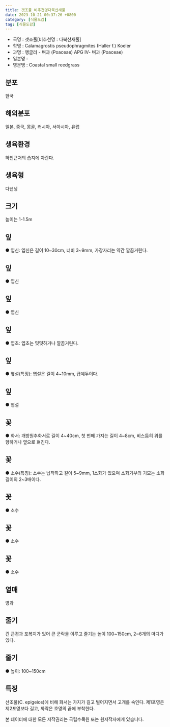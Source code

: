 ```yaml
---
title: 갯조풀_비추천명다북산새풀
date: 2023-10-21 00:37:26 +0800
category: [식물도감]
tag: [식물도감]
---
```




- 국명 : 갯조풀[비추천명 : 다북산새풀]
- 학명 : Calamagrostis pseudophragmites (Haller f.) Koeler
- 과명 : 앵글러 - 벼과 (Poaceae) APG Ⅳ- 벼과 (Poaceae)
- 일본명 : 
- 영문명 : Coastal small reedgrass


## 분포
한국
## 해외분포
일본, 중국, 몽골, 러시아, 서아시아, 유럽
## 생육환경
하천근처의 습지에 자란다.
## 생육형
다년생
## 크기
높이는 1-1.5m
## 잎
● 엽신: 엽신은 길이 10~30cm, 너비 3~9mm, 가장자리는 약간 깔끔거린다.
## 잎
● 엽신
## 잎
● 엽신
## 잎
● 엽초: 엽초는 밋밋하거나 깔끔거린다.
## 잎
● 옆설(특징): 엽설은 길이 4~10mm, 급예두이다.
## 잎
● 엽설
## 꽃
● 화서: 개방원추화서로 길이 4~40cm, 첫 번째 가지는 길이 4~8cm, 비스듬히 위를 향하거나 옆으로 펴진다.
## 꽃
● 소수(특징): 소수는 납작하고 길이 5~9mm, 1소화가 있으며 소화기부의 기모는 소화 길이의 2~3배이다.
## 꽃
● 소수
## 꽃
● 소수
## 꽃
● 소수
## 열매
영과
## 줄기
긴 근경과 포복지가 있어 큰 군락을 이루고 줄기는 높이 100~150cm, 2~6개의 마디가 있다.
## 줄기
● 높이:  100~150cm
## 특징
산조풀(C. epigeios)에 비해 화서는 가지가 길고 벌어지면서 고개를 숙인다. 제1포영은 제2포영보다 길고, 까락은 호영의 끝에 부착한다.






본 데이터에 대한 모든 저작권리는 국립수목원 또는 원저작자에게 있습니다.
